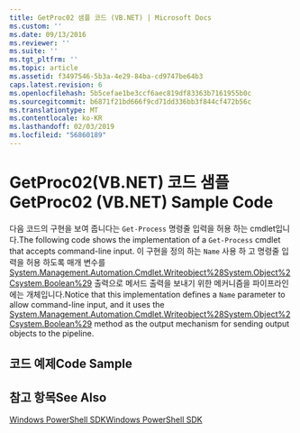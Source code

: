 ```yaml
---
title: GetProc02 샘플 코드 (VB.NET) | Microsoft Docs
ms.custom: ''
ms.date: 09/13/2016
ms.reviewer: ''
ms.suite: ''
ms.tgt_pltfrm: ''
ms.topic: article
ms.assetid: f3497546-5b3a-4e29-84ba-cd9747be64b3
caps.latest.revision: 6
ms.openlocfilehash: 5b5cefae1be3ccf6aec819df83363b7161955b0c
ms.sourcegitcommit: b6871f21bd666f9cd71dd336bb3f844cf472b56c
ms.translationtype: MT
ms.contentlocale: ko-KR
ms.lasthandoff: 02/03/2019
ms.locfileid: "56860189"
---
```

# <a name="getproc02-vbnet-sample-code"></a><span data-ttu-id="e5eb8-102">GetProc02(VB.NET) 코드 샘플</span><span class="sxs-lookup"><span data-stu-id="e5eb8-102">GetProc02 (VB.NET) Sample Code</span></span>

<span data-ttu-id="e5eb8-103">다음 코드의 구현을 보여 줍니다는 `Get-Process` 명령줄 입력을 허용 하는 cmdlet입니다.</span><span class="sxs-lookup"><span data-stu-id="e5eb8-103">The following code shows the implementation of a `Get-Process` cmdlet that accepts command-line input.</span></span> <span data-ttu-id="e5eb8-104">이 구현을 정의 하는 `Name` 사용 하 고 명령줄 입력을 허용 하도록 매개 변수를 [System.Management.Automation.Cmdlet.Writeobject%28System.Object%2Csystem.Boolean%29](/dotnet/api/System.Management.Automation.Cmdlet.WriteObject%28System.Object%2CSystem.Boolean%29) 출력으로 메서드 출력을 보내기 위한 메커니즘을 파이프라인에는 개체입니다.</span><span class="sxs-lookup"><span data-stu-id="e5eb8-104">Notice that this implementation defines a `Name` parameter to allow command-line input, and it uses the [System.Management.Automation.Cmdlet.Writeobject%28System.Object%2Csystem.Boolean%29](/dotnet/api/System.Management.Automation.Cmdlet.WriteObject%28System.Object%2CSystem.Boolean%29) method as the output mechanism for sending output objects to the pipeline.</span></span>

## <a name="code-sample"></a><span data-ttu-id="e5eb8-105">코드 예제</span><span class="sxs-lookup"><span data-stu-id="e5eb8-105">Code Sample</span></span>

<!-- TODO!!!: review snippet reference  [!CODE [Msh_samplesgetproc02#getproc02vball](Msh_samplesgetproc02#getproc02vball)]  -->

## <a name="see-also"></a><span data-ttu-id="e5eb8-106">참고 항목</span><span class="sxs-lookup"><span data-stu-id="e5eb8-106">See Also</span></span>

[<span data-ttu-id="e5eb8-107">Windows PowerShell SDK</span><span class="sxs-lookup"><span data-stu-id="e5eb8-107">Windows PowerShell SDK</span></span>](../windows-powershell-reference.md)